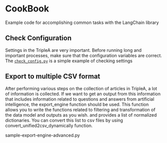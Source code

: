 # CookBook

Example code for accomplishing common tasks with the LangChain library

## Check Configuration
Settings in the TripleA are very important. Before running long and important processes, make sure that the configuration variables are correct. The [`check_config.py`]()  is a simple example of checking settings


## Export to multiple CSV format
After performing various steps on the collection of articles in TripleA, a lot of information is collected. If we want to get an output from this information that includes information related to questions and answers from artificial intelligence, the export_engine function should be used. This function allows you to write the functions related to filtering and transformation of the data model and outputs as you wish. and provides a list of normalized dictionaries. You can convert this list to csv files by using convert_unified2csv_dynamically function.


sample-export-engine-advanced.py